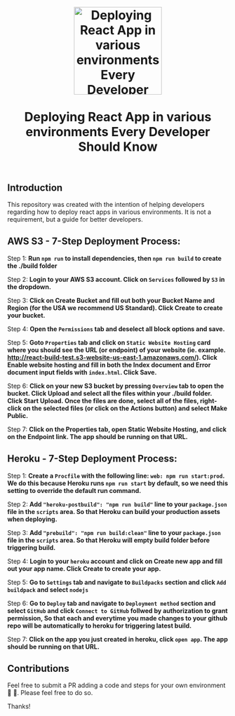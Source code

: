 <h1 align="center">
<br>
  <a href="https://github.com/prasanthLalapeta/react-app-deployments"><img src="https://techstream.org/images/img/Final-steps-with-React-JS-App.jpg" alt="Deploying React App in various environments Every Developer Should Know" width=200"></a>
  <br>
    <br>
  Deploying React App in various environments Every Developer Should Know
  <br><br>
</h1>


## Introduction

This repository was created with the intention of helping developers regarding how to deploy react apps in various environments. It is not a requirement, but a guide for better developers.

## AWS S3 - 7-Step Deployment Process:

Step 1: **Run `npm run` to install dependencies, then `npm run build` to create the ./build folder**

Step 2: **Login to your AWS S3 account. Click on `Services` followed by `S3` in the dropdown.**

Step 3: **Click on Create Bucket and fill out both your Bucket Name and Region (for the USA we recommend US Standard). Click Create to create your bucket.**

Step 4: **Open the `Permissions` tab and deselect all block options and save.**

Step 5: **Goto `Properties` tab and click on `Static Website Hosting` card where you should see the URL (or endpoint) of your website (ie. example. http://react-build-test.s3-website-us-east-1.amazonaws.com/). Click Enable website hosting and fill in both the Index document and Error document input fields with `index.html`. Click Save.**

Step 6: **Click on your new S3 bucket by pressing `Overview` tab to open the bucket. Click Upload and select all the files within your ./build folder. Click Start Upload. Once the files are done, select all of the files, right-click on the selected files (or click on the Actions button) and select Make Public.**

Step 7: **Click on the Properties tab, open Static Website Hosting, and click on the Endpoint link. The app should be running on that URL.**


## Heroku - 7-Step Deployment Process:

Step 1: **Create a `Procfile` with the following line: `web: npm run start:prod`. We do this because Heroku runs `npm run start` by default, so we need this setting to override the default run command.**

Step 2: **Add `"heroku-postbuild": "npm run build"` line to your `package.json` file in the `scripts` area. So that Heroku can build your production assets when deploying.**

Step 3: **Add `"prebuild": "npm run build:clean"` line to your `package.json` file in the `scripts` area. So that Heroku will empty build folder before triggering build.**

Step 4: **Login to your `heroku` account and click on Create new app and fill out your app name. Click Create to create your app.**

Step 5: **Go to `Settings` tab and navigate to `Buildpacks` section and click `Add buildpack` and select `nodejs`**

Step 6: **Go to `Deploy` tab and navigate to `Deployment method` section and select `GitHub` and click `Connect to GitHub` follwed by authorization to grant permission, So that each and everytime you made changes to your github repo will be automatically to heroku for triggering latest build.**

Step 7: **Click on the app you just created in heroku, click `open app`. The app should be running on that URL.**

## Contributions

Feel free to submit a PR adding a code and steps for your own environment :raised_hands: :muscle:. Please feel free to do so.

Thanks!
